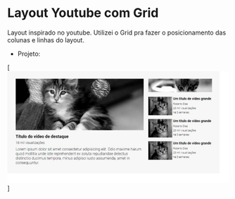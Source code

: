 # Layout Youtube com Grid

Layout inspirado no youtube. Utilizei o Grid pra fazer o posicionamento das colunas e linhas do layout. <br>

- Projeto:

[<img src="./src/design/layout-youtube-grid.jfif" alt="Layout Youtube">]
